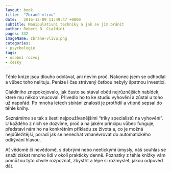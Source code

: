 ```yaml
---
layout: book
title:  "Zbraně vlivu"
date:   2016-12-09 11:49:47 +0800
subtitle: Manipulativní techniky a jak se jim bránit
author: Robert B. Cialdini
pages: 332
imageName: zbrane-vlivu.png
categories:
- psychologie
tags:
- osobní rozvoj
- česky
---
```

Téhle knize jsou dlouho odolával, ani nevím proč. Nakonec jsem se odhodlal a vůbec toho nelituju. Peníze i čas strávený četbou nebyly špatnou investicí.

Cialdiniho znepokojovalo, jak často se stával obětí nejrůznějších nabídek, které mu někdo vnucoval. Přivedlo ho to ke studiu vyhovění a zůstal u toho už napořád. Po mnoha letech sbírání znalostí je protřídil a vtipně sepsal do téhle knihy.

Seznámíme se tak s šesti nejpoužívanějšími “triky specialistů na vyhovění”. U každého z nich se dozvíme, proč a na jakém principu vůbec funguje, představí nám ho na konkrétním příkladu ze života a, co je možná nejdůležitější, poradí jak se nenechat vmanévrovat do automatického odkývání hlavou.

Ať vědomě či nevědomě, s dobrými nebo neetickými úmysly, náš souhlas se snaží získat mnoho lidí v okolí prakticky denně. Poznatky z téhle knížky vám pomůžou tyto chvíle rozpoznat, zbystřit a lépe si rozmyslet, jakou odpověď dát.